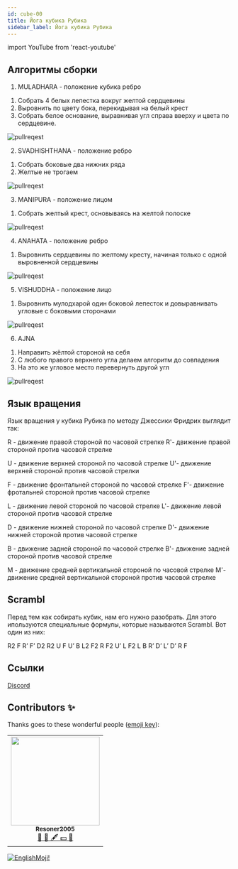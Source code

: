 ```yaml
---
id: cube-00
title: Йога кубика Рубика 
sidebar_label: Йога кубика Рубика 
---
```

import YouTube from 'react-youtube'




## Алгоритмы сборки

1. MULADHARA - положение кубика ребро

1) Собрать 4 белых лепестка вокруг желтой сердцевины
2) Выровнить по цвету бока, перекидывая на белый крест
3) Собрать белое основание, выравнивая угл справа вверху и цвета по сердцевине.

![pullreqest](/img/blogging/00/1me.png)

2. SVADHISHTHANA - положение ребро

1) Собрать боковые два нижних ряда
2) Желтые не трогаем

![pullreqest](/img/blogging/00/2me.png)

3. MANIPURA - положение лицом

1) Собрать желтый крест, основываясь на желтой полоске

![pullreqest](/img/blogging/00/3me.png)

4. ANAHATA - положение ребро

1) Выровнить сердцевины по желтому кресту, начиная только с одной выровненной сердцевины

![pullreqest](/img/blogging/00/4me.png)

5. VISHUDDHA - положение лицо

1) Выровнить мулодхарой один боковой лепесток и довыравнивать угловые с боковыми сторонами

![pullreqest](/img/blogging/00/5me.png)

6. AJNA

1) Направить жёлтой стороной на себя
2) С любого правого верхнего угла делаем алгоритм до совпадения
3) На это же угловое место перевернуть другой угл

![pullreqest](/img/blogging/00/6me.png)



## Язык вращения

Язык вращения у кубика Рубика по методу Джессики Фридрих выглядит так:

R - движение правой стороной по часовой стрелке
R'- движение правой стороной против часовой стрелке

U - движение верхней стороной по часовой стрелке
U'- движение верхней стороной против часовой стрелки

F - движение фронтальней стороной по часовой стрелке
F'- движение фротальней стороной против часовой стрелке

L - движение левой стороной по часовой стрелке
L'- движение левой стороной против часовой стрелке

D - движение нижней стороной по часовой стрелке
D'- движение нижней стороной против часовой стрелке

B - движение задней стороной по часовой стрелке
B'- движение задней стороной против часовой стрелке

M - движение средней вертикальной стороной по часовой стрелке
M'- движение средней вертикальной стороной против часовой стрелке

## Scrambl

Перед тем как собирать кубик, нам его нужно разобрать. Для этого ипользуются специальные формулы, которые называются Scrambl.
Вот один из них:

R2 F R’ F’ D2 R2 U F U’ B L2 F2 R F2 U’ L F2 L B R’ D’ L’ D’ R F

## Ссылки

[Discord](https://discord.gg/6GDAfXn)

## Contributors ✨

Thanks goes to these wonderful people ([emoji key](https://allcontributors.org/docs/en/emoji-key)):

<!-- ALL-CONTRIBUTORS-LIST:START - Do not remove or modify this section -->
<!-- prettier-ignore-start -->
<!-- markdownlint-disable -->
<table>
  <tr>
<td align="center"><a href="https://github.com/Resoner2005"><img src="https://avatars1.githubusercontent.com/u/75675814?v=4?s=200" width="200px;" alt=""/><br /><sub><b>Resoner2005</b></sub></a><br /><a href="https://github.com/gHashTag/react-native-village/issues?q=author%3AResoner2005" title="Bug reports">🐛 🎨 🖋 💵 🤔</a></td>
  </tr>
  
</table>

<!-- markdownlint-restore -->
<!-- prettier-ignore-end -->

<!-- ALL-CONTRIBUTORS-LIST:END -->

[![EnglishMoji!](/img/logo/englishmoji.png)](https://link-to.app/xvh7Ush9kl)

